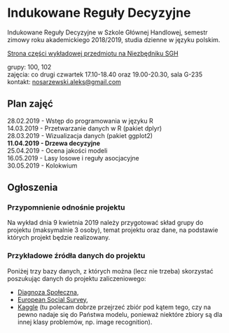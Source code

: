 # Indukowane Reguły Decyzyjne
Indukowane Reguły Decyzyjne w Szkole Głównej Handlowej, semestr zimowy roku akademickiego 2018/2019, studia dzienne w języku polskim.

[Strona części wykładowej przedmiotu na Niezbędniku SGH](https://www.e-sgh.pl/mwrzosek/ird/)

grupy: 100, 102  
zajęcia: co drugi czwartek 17.10-18.40 oraz 19.00-20.30, sala G-235  
kontakt: nosarzewski.aleks@gmail.com

## Plan zajęć
28.02.2019 - Wstęp do programowania w języku R  
14.03.2019 - Przetwarzanie danych w R (pakiet dplyr)  
28.03.2019 - Wizualizacja danych (pakiet ggplot2)  
__11.04.2019 - Drzewa decyzyjne__  
25.04.2019 - Ocena jakości modeli  
16.05.2019 - Lasy losowe i reguły asocjacyjne  
30.05.2019 - Kolokwium

## Ogłoszenia
### Przypomnienie odnośnie projektu
Na wykład dnia 9 kwietnia 2019 należy przygotować skład grupy do projektu (maksymalnie 3 osoby), temat projektu oraz dane, na podstawie których projekt będzie realizowany.

### Przykładowe źródła danych do projektu
Poniżej trzy bazy danych, z których można (lecz nie trzeba) skorzystać poszukując danych do projektu zaliczeniowego:
- [Diagnoza Społeczna](http://www.diagnoza.com/),
- [European Social Survey](https://www.europeansocialsurvey.org/),
- [Kaggle](https://www.kaggle.com/datasets) (tu polecam dobrze przejrzeć zbiór pod kątem tego, czy na pewno nadaje się do Państwa modelu, ponieważ niektóre zbiory są dla innej klasy problemów, np. image recognition).
